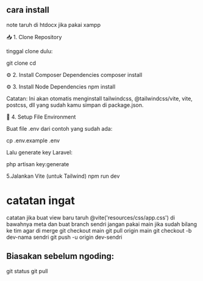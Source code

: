 ## cara install
note taruh di htdocx jika pakai xampp

📥 1. Clone Repository

tinggal clone dulu:

git clone 
cd 

⚙️ 2. Install Composer Dependencies
composer install

⚙️ 3. Install Node Dependencies
npm install


Catatan: Ini akan otomatis menginstall tailwindcss, @tailwindcss/vite, vite, postcss, dll yang sudah kamu simpan di package.json.

🔑 4. Setup File Environment

Buat file .env dari contoh yang sudah ada:

cp .env.example .env

Lalu generate key Laravel:

php artisan key:generate

5.Jalankan Vite (untuk Tailwind)
npm run dev

# catatan ingat
catatan jika buat view baru taruh  @vite('resources/css/app.css') di bawahnya meta
dan buat branch sendri jangan pakai main jika sudah bilang ke tim agar di merge
git checkout main
git pull origin main
git checkout -b dev-nama sendri
git push -u origin dev-sendri

## Biasakan sebelum ngoding:

git status
git pull
